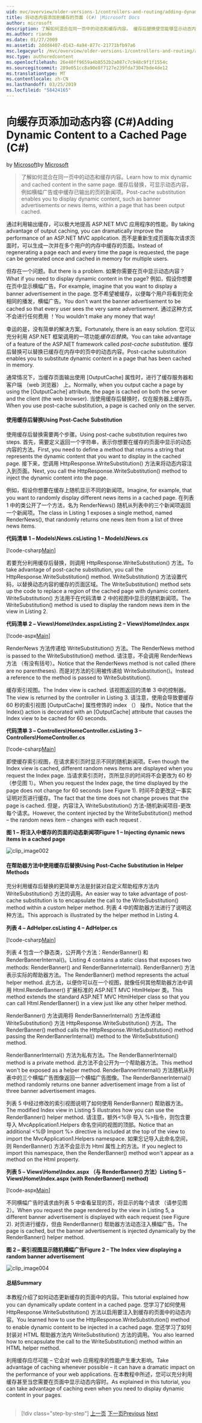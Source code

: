 ```yaml
---
uid: mvc/overview/older-versions-1/controllers-and-routing/adding-dynamic-content-to-a-cached-page-cs
title: 将动态内容添加到缓存的页面 (C#) |Microsoft Docs
author: microsoft
description: 了解如何混合在同一页中的动态和缓存内容。 缓存后替换使您能够显示动态内容，例如横幅广告 o...
ms.author: riande
ms.date: 01/27/2009
ms.assetid: 2ddd4407-d143-4a94-877c-21771bfb97a6
msc.legacyurl: /mvc/overview/older-versions-1/controllers-and-routing/adding-dynamic-content-to-a-cached-page-cs
msc.type: authoredcontent
ms.openlocfilehash: 26e40ff9659a4b8552b2a087c7c948c9f1f1554c
ms.sourcegitcommit: 289e051cc8a90e8f7127e239fda73047bde4de12
ms.translationtype: MT
ms.contentlocale: zh-CN
ms.lasthandoff: 03/25/2019
ms.locfileid: "58424165"
---
```

<a name="adding-dynamic-content-to-a-cached-page-c"></a><span data-ttu-id="f2986-104">向缓存页添加动态内容 (C#)</span><span class="sxs-lookup"><span data-stu-id="f2986-104">Adding Dynamic Content to a Cached Page (C#)</span></span>
====================
<span data-ttu-id="f2986-105">by [Microsoft](https://github.com/microsoft)</span><span class="sxs-lookup"><span data-stu-id="f2986-105">by [Microsoft](https://github.com/microsoft)</span></span>

> <span data-ttu-id="f2986-106">了解如何混合在同一页中的动态和缓存内容。</span><span class="sxs-lookup"><span data-stu-id="f2986-106">Learn how to mix dynamic and cached content in the same page.</span></span> <span data-ttu-id="f2986-107">缓存后替换，可显示动态内容，例如横幅广告或中缓存已输出的页的新闻项。</span><span class="sxs-lookup"><span data-stu-id="f2986-107">Post-cache substitution enables you to display dynamic content, such as banner advertisements or news items, within a page that has been output cached.</span></span>


<span data-ttu-id="f2986-108">通过利用输出缓存，可以极大地提高 ASP.NET MVC 应用程序的性能。</span><span class="sxs-lookup"><span data-stu-id="f2986-108">By taking advantage of output caching, you can dramatically improve the performance of an ASP.NET MVC application.</span></span> <span data-ttu-id="f2986-109">而不是重新生成页面每次请求页面时，可以生成一次并在多个用户的内存中缓存的页面。</span><span class="sxs-lookup"><span data-stu-id="f2986-109">Instead of regenerating a page each and every time the page is requested, the page can be generated once and cached in memory for multiple users.</span></span>

<span data-ttu-id="f2986-110">但存在一个问题。</span><span class="sxs-lookup"><span data-stu-id="f2986-110">But there is a problem.</span></span> <span data-ttu-id="f2986-111">如果你需要在页中显示动态内容？</span><span class="sxs-lookup"><span data-stu-id="f2986-111">What if you need to display dynamic content in the page?</span></span> <span data-ttu-id="f2986-112">例如，假设你想要在页中显示横幅广告。</span><span class="sxs-lookup"><span data-stu-id="f2986-112">For example, imagine that you want to display a banner advertisement in the page.</span></span> <span data-ttu-id="f2986-113">您不希望被缓存，以便每个用户将看到完全相同的播发，横幅广告。</span><span class="sxs-lookup"><span data-stu-id="f2986-113">You don't want the banner advertisement to be cached so that every user sees the very same advertisement.</span></span> <span data-ttu-id="f2986-114">通过这种方式不会进行任何费用 ！</span><span class="sxs-lookup"><span data-stu-id="f2986-114">You wouldn't make any money that way!</span></span>

<span data-ttu-id="f2986-115">幸运的是，没有简单的解决方案。</span><span class="sxs-lookup"><span data-stu-id="f2986-115">Fortunately, there is an easy solution.</span></span> <span data-ttu-id="f2986-116">您可以充分利用 ASP.NET 框架调用的一项功能*缓存后替换*。</span><span class="sxs-lookup"><span data-stu-id="f2986-116">You can take advantage of a feature of the ASP.NET framework called *post-cache substitution*.</span></span> <span data-ttu-id="f2986-117">缓存后替换可以替换已缓存在内存中的页中的动态内容。</span><span class="sxs-lookup"><span data-stu-id="f2986-117">Post-cache substitution enables you to substitute dynamic content in a page that has been cached in memory.</span></span>


<span data-ttu-id="f2986-118">通常情况下，当缓存页面输出使用 [OutputCache] 属性时，进行了缓存服务器和客户端 （web 浏览器） 上。</span><span class="sxs-lookup"><span data-stu-id="f2986-118">Normally, when you output cache a page by using the [OutputCache] attribute, the page is cached on both the server and the client (the web browser).</span></span> <span data-ttu-id="f2986-119">当使用缓存后替换时，仅在服务器上缓存页。</span><span class="sxs-lookup"><span data-stu-id="f2986-119">When you use post-cache substitution, a page is cached only on the server.</span></span>


#### <a name="using-post-cache-substitution"></a><span data-ttu-id="f2986-120">使用缓存后替换</span><span class="sxs-lookup"><span data-stu-id="f2986-120">Using Post-Cache Substitution</span></span>

<span data-ttu-id="f2986-121">使用缓存后替换需要两个步骤。</span><span class="sxs-lookup"><span data-stu-id="f2986-121">Using post-cache substitution requires two steps.</span></span> <span data-ttu-id="f2986-122">首先，需要定义返回一个字符串，表示你想要在缓存的页面中显示的动态内容的方法。</span><span class="sxs-lookup"><span data-stu-id="f2986-122">First, you need to define a method that returns a string that represents the dynamic content that you want to display in the cached page.</span></span> <span data-ttu-id="f2986-123">接下来，您调用 HttpResponse.WriteSubstitution() 方法来将动态内容注入到页面。</span><span class="sxs-lookup"><span data-stu-id="f2986-123">Next, you call the HttpResponse.WriteSubstitution() method to inject the dynamic content into the page.</span></span>

<span data-ttu-id="f2986-124">例如，假设你想要在缓存上随机显示不同的新闻项。</span><span class="sxs-lookup"><span data-stu-id="f2986-124">Imagine, for example, that you want to randomly display different news items in a cached page.</span></span> <span data-ttu-id="f2986-125">在列表 1 中的类公开了一个方法，名为 RenderNews() 随机从列表中的三个新闻项返回一个新闻项。</span><span class="sxs-lookup"><span data-stu-id="f2986-125">The class in Listing 1 exposes a single method, named RenderNews(), that randomly returns one news item from a list of three news items.</span></span>

<span data-ttu-id="f2986-126">**代码清单 1 – Models\News.cs**</span><span class="sxs-lookup"><span data-stu-id="f2986-126">**Listing 1 – Models\News.cs**</span></span>

[!code-csharp[Main](adding-dynamic-content-to-a-cached-page-cs/samples/sample1.cs)]

<span data-ttu-id="f2986-127">若要充分利用缓存后替换，则调用 HttpResponse.WriteSubstitution() 方法。</span><span class="sxs-lookup"><span data-stu-id="f2986-127">To take advantage of post-cache substitution, you call the HttpResponse.WriteSubstitution() method.</span></span> <span data-ttu-id="f2986-128">WriteSubstitution() 方法设置代码，以替换动态内容的缓存的页面区域。</span><span class="sxs-lookup"><span data-stu-id="f2986-128">The WriteSubstitution() method sets up the code to replace a region of the cached page with dynamic content.</span></span> <span data-ttu-id="f2986-129">WriteSubstitution() 方法用于在代码清单 2 中的视图中显示的随机新闻项。</span><span class="sxs-lookup"><span data-stu-id="f2986-129">The WriteSubstitution() method is used to display the random news item in the view in Listing 2.</span></span>

<span data-ttu-id="f2986-130">**代码清单 2 – Views\Home\Index.aspx**</span><span class="sxs-lookup"><span data-stu-id="f2986-130">**Listing 2 – Views\Home\Index.aspx**</span></span>

[!code-aspx[Main](adding-dynamic-content-to-a-cached-page-cs/samples/sample2.aspx)]

<span data-ttu-id="f2986-131">RenderNews 方法传递给 WriteSubstitution() 方法。</span><span class="sxs-lookup"><span data-stu-id="f2986-131">The RenderNews method is passed to the WriteSubstitution() method.</span></span> <span data-ttu-id="f2986-132">请注意，不会调用 RenderNews 方法 （有没有括号）。</span><span class="sxs-lookup"><span data-stu-id="f2986-132">Notice that the RenderNews method is not called (there are no parentheses).</span></span> <span data-ttu-id="f2986-133">而是对方法的引用被传递给 WriteSubstitution()。</span><span class="sxs-lookup"><span data-stu-id="f2986-133">Instead a reference to the method is passed to WriteSubstitution().</span></span>

<span data-ttu-id="f2986-134">缓存索引视图。</span><span class="sxs-lookup"><span data-stu-id="f2986-134">The Index view is cached.</span></span> <span data-ttu-id="f2986-135">该视图返回的清单 3 中的控制器。</span><span class="sxs-lookup"><span data-stu-id="f2986-135">The view is returned by the controller in Listing 3.</span></span> <span data-ttu-id="f2986-136">请注意，使用会导致要缓存 60 秒的索引视图 [OutputCache] 属性修饰的 index （） 操作。</span><span class="sxs-lookup"><span data-stu-id="f2986-136">Notice that the Index() action is decorated with an [OutputCache] attribute that causes the Index view to be cached for 60 seconds.</span></span>

<span data-ttu-id="f2986-137">**代码清单 3 – Controllers\HomeController.cs**</span><span class="sxs-lookup"><span data-stu-id="f2986-137">**Listing 3 – Controllers\HomeController.cs**</span></span>

[!code-csharp[Main](adding-dynamic-content-to-a-cached-page-cs/samples/sample3.cs)]

<span data-ttu-id="f2986-138">即使缓存索引视图，在请求索引页时显示不同的随机新闻项。</span><span class="sxs-lookup"><span data-stu-id="f2986-138">Even though the Index view is cached, different random news items are displayed when you request the Index page.</span></span> <span data-ttu-id="f2986-139">当请求索引页时，页所显示的时间将不会更改为 60 秒 （参见图 1）。</span><span class="sxs-lookup"><span data-stu-id="f2986-139">When you request the Index page, the time displayed by the page does not change for 60 seconds (see Figure 1).</span></span> <span data-ttu-id="f2986-140">时间不会更改这一事实证明对页进行缓存。</span><span class="sxs-lookup"><span data-stu-id="f2986-140">The fact that the time does not change proves that the page is cached.</span></span> <span data-ttu-id="f2986-141">但是，内容注入 WriteSubstitution() 方法-随机新闻项目-更改每个请求。</span><span class="sxs-lookup"><span data-stu-id="f2986-141">However, the content injected by the WriteSubstitution() method – the random news item – changes with each request .</span></span>

<span data-ttu-id="f2986-142">**图 1 – 将注入中缓存的页面的动态新闻项**</span><span class="sxs-lookup"><span data-stu-id="f2986-142">**Figure 1 – Injecting dynamic news items in a cached page**</span></span>

![clip_image002](adding-dynamic-content-to-a-cached-page-cs/_static/image1.jpg)

#### <a name="using-post-cache-substitution-in-helper-methods"></a><span data-ttu-id="f2986-144">在帮助器方法中使用缓存后替换</span><span class="sxs-lookup"><span data-stu-id="f2986-144">Using Post-Cache Substitution in Helper Methods</span></span>

<span data-ttu-id="f2986-145">充分利用缓存后替换的更简单方法是封装对自定义帮助程序方法内 WriteSubstitution() 方法的调用。</span><span class="sxs-lookup"><span data-stu-id="f2986-145">An easier way to take advantage of post-cache substitution is to encapsulate the call to the WriteSubstitution() method within a custom helper method.</span></span> <span data-ttu-id="f2986-146">列表 4 中的帮助器方法进行了说明这种方法。</span><span class="sxs-lookup"><span data-stu-id="f2986-146">This approach is illustrated by the helper method in Listing 4.</span></span>

<span data-ttu-id="f2986-147">**列表 4 – AdHelper.cs**</span><span class="sxs-lookup"><span data-stu-id="f2986-147">**Listing 4 – AdHelper.cs**</span></span>

[!code-csharp[Main](adding-dynamic-content-to-a-cached-page-cs/samples/sample4.cs)]

<span data-ttu-id="f2986-148">列表 4 包含一个静态类，公开两个方法：RenderBanner() 和 RenderBannerInternal()。</span><span class="sxs-lookup"><span data-stu-id="f2986-148">Listing 4 contains a static class that exposes two methods: RenderBanner() and RenderBannerInternal().</span></span> <span data-ttu-id="f2986-149">RenderBanner() 方法表示实际的帮助器方法。</span><span class="sxs-lookup"><span data-stu-id="f2986-149">The RenderBanner() method represents the actual helper method.</span></span> <span data-ttu-id="f2986-150">此方法，以便你可以在一个视图，就像任何其他帮助器方法中调用 Html.RenderBanner() 扩展标准的 ASP.NET MVC HtmlHelper 类。</span><span class="sxs-lookup"><span data-stu-id="f2986-150">This method extends the standard ASP.NET MVC HtmlHelper class so that you can call Html.RenderBanner() in a view just like any other helper method.</span></span>

<span data-ttu-id="f2986-151">RenderBanner() 方法调用将 RenderBannerInternal() 方法传递给 WriteSubstitution() 方法 HttpResponse.WriteSubstitution() 方法。</span><span class="sxs-lookup"><span data-stu-id="f2986-151">The RenderBanner() method calls the HttpResponse.WriteSubstitution() method passing the RenderBannerInternal() method to the WriteSubstitution() method.</span></span>

<span data-ttu-id="f2986-152">RenderBannerInternal() 方法为私有方法。</span><span class="sxs-lookup"><span data-stu-id="f2986-152">The RenderBannerInternal() method is a private method.</span></span> <span data-ttu-id="f2986-153">此方法不会公开为一个帮助器方法。</span><span class="sxs-lookup"><span data-stu-id="f2986-153">This method won't be exposed as a helper method.</span></span> <span data-ttu-id="f2986-154">RenderBannerInternal() 方法随机从列表中的三个横幅广告图像返回一个横幅广告图像。</span><span class="sxs-lookup"><span data-stu-id="f2986-154">The RenderBannerInternal() method randomly returns one banner advertisement image from a list of three banner advertisement images.</span></span>

<span data-ttu-id="f2986-155">列表 5 中经过修改的索引视图说明了如何使用 RenderBanner() 帮助器方法。</span><span class="sxs-lookup"><span data-stu-id="f2986-155">The modified Index view in Listing 5 illustrates how you can use the RenderBanner() helper method.</span></span> <span data-ttu-id="f2986-156">请注意，额外&lt;%@ 导入 %&gt;指令，则包含要导入 MvcApplication1.Helpers 命名空间的视图的顶部。</span><span class="sxs-lookup"><span data-stu-id="f2986-156">Notice that an additional &lt;%@ Import %&gt; directive is included at the top of the view to import the MvcApplication1.Helpers namespace.</span></span> <span data-ttu-id="f2986-157">如果忘记导入此命名空间，则 RenderBanner() 方法不会显示为 Html 属性上的方法。</span><span class="sxs-lookup"><span data-stu-id="f2986-157">If you neglect to import this namespace, then the RenderBanner() method won't appear as a method on the Html property.</span></span>

<span data-ttu-id="f2986-158">**列表 5 – Views\Home\Index.aspx （与 RenderBanner() 方法）**</span><span class="sxs-lookup"><span data-stu-id="f2986-158">**Listing 5 – Views\Home\Index.aspx (with RenderBanner() method)**</span></span>

[!code-aspx[Main](adding-dynamic-content-to-a-cached-page-cs/samples/sample5.aspx)]

<span data-ttu-id="f2986-159">不同横幅广告时请求由列表 5 中查看呈现的页，将显示的每个请求 （请参见图 2）。</span><span class="sxs-lookup"><span data-stu-id="f2986-159">When you request the page rendered by the view in Listing 5, a different banner advertisement is displayed with each request (see Figure 2).</span></span> <span data-ttu-id="f2986-160">对页进行缓存，但由 RenderBanner() 帮助器方法动态注入横幅广告。</span><span class="sxs-lookup"><span data-stu-id="f2986-160">The page is cached, but the banner advertisement is injected dynamically by the RenderBanner() helper method.</span></span>

<span data-ttu-id="f2986-161">**图 2 – 索引视图显示随机横幅广告**</span><span class="sxs-lookup"><span data-stu-id="f2986-161">**Figure 2 – The Index view displaying a random banner advertisement**</span></span>

![clip_image004](adding-dynamic-content-to-a-cached-page-cs/_static/image2.jpg)

#### <a name="summary"></a><span data-ttu-id="f2986-163">总结</span><span class="sxs-lookup"><span data-stu-id="f2986-163">Summary</span></span>

<span data-ttu-id="f2986-164">本教程介绍了如何动态更新缓存的页面中的内容。</span><span class="sxs-lookup"><span data-stu-id="f2986-164">This tutorial explained how you can dynamically update content in a cached page.</span></span> <span data-ttu-id="f2986-165">您学习了如何使用 HttpResponse.WriteSubstitution() 方法以启用要注入到缓存的页面中的动态内容。</span><span class="sxs-lookup"><span data-stu-id="f2986-165">You learned how to use the HttpResponse.WriteSubstitution() method to enable dynamic content to be injected in a cached page.</span></span> <span data-ttu-id="f2986-166">您还学习了如何封装对 HTML 帮助器方法内 WriteSubstitution() 方法的调用。</span><span class="sxs-lookup"><span data-stu-id="f2986-166">You also learned how to encapsulate the call to the WriteSubstitution() method within an HTML helper method.</span></span>

<span data-ttu-id="f2986-167">利用缓存应尽可能 – 它会对 web 应用程序的性能产生重大影响。</span><span class="sxs-lookup"><span data-stu-id="f2986-167">Take advantage of caching whenever possible – it can have a dramatic impact on the performance of your web applications.</span></span> <span data-ttu-id="f2986-168">在本教程中所述，您可以充分利用缓存甚至当您需要在页面中显示动态内容时。</span><span class="sxs-lookup"><span data-stu-id="f2986-168">As explained in this tutorial, you can take advantage of caching even when you need to display dynamic content in your pages.</span></span>

## 

## 

> [!div class="step-by-step"]
> <span data-ttu-id="f2986-169">[上一页](improving-performance-with-output-caching-cs.md)
> [下一页](creating-a-controller-cs.md)</span><span class="sxs-lookup"><span data-stu-id="f2986-169">[Previous](improving-performance-with-output-caching-cs.md)
[Next](creating-a-controller-cs.md)</span></span>
